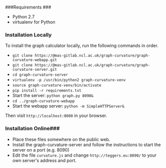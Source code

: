 ###Requirements ###
* Python 2.7
* virtualenv for Python

### Installation Locally ###
To install the graph calculator locally, run the following commands in order.
* `git clone https://@mas-gitlab.ncl.ac.uk/graph-curvature/graph-curvature-webapp.git`
* `git clone https://@mas-gitlab.ncl.ac.uk/graph-curvature/graph-curvature-server.git`
* `cd graph-curvature-server`
* `virtualenv -p /usr/bin/python2 graph-curvature-venv`
* `source graph-curvature-venv/bin/activate`
* `pip install -r requirements.txt`
* Start the server: `python graph.py 8090&`
* `cd ../graph-curvature-webapp`
* Start the webapp server: `python -m SimpleHTTPServer&`

Then visit `http://localhost:8000` in your browser.


### Installation Online###
* Place these files somewhere on the public web.
* Install the graph-curvature-server and follow the instructions to start the server on a port (e.g. 8090)
* Edit the file `curvature.js` and change `http://teggers.eu:8090/` to your own server's address and port.
